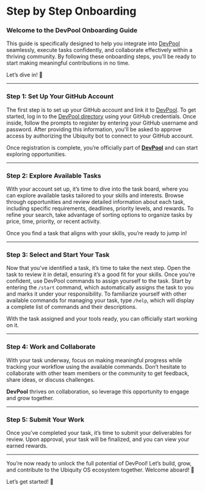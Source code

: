 # Step by Step Onboarding

### Welcome to the **DevPool Onboarding Guide**

This guide is specifically designed to help you integrate into [DevPool](https://devpool.directory/) seamlessly, execute tasks confidently, and collaborate effectively within a thriving community. By following these onboarding steps, you’ll be ready to start making meaningful contributions in no time.&#x20;

Let’s dive in! 🚀

***

### **Step 1: Set Up Your GitHub Account**

The first step is to set up your GitHub account and link it to [DevPool](https://devpool.directory/). To get started, log in to the [DevPool directory](https://devpool.directory/) using your GitHub credentials. Once inside, follow the prompts to register by entering your GitHub username and password. After providing this information, you'll be asked to approve access by authorizing the Ubiquity bot to connect to your GitHub account.&#x20;

Once registration is complete, you’re officially part of [**DevPool**](https://devpool.directory/) and can start exploring opportunities.

***

### **Step 2: Explore Available Tasks**

With your account set up, it’s time to dive into the task board, where you can explore available tasks tailored to your skills and interests. Browse through opportunities and review detailed information about each task, including specific requirements, deadlines, priority levels, and rewards. To refine your search, take advantage of sorting options to organize tasks by price, time, priority, or recent activity.

Once you find a task that aligns with your skills, you’re ready to jump in!

***

### **Step 3: Select and Start Your Task**

Now that you've identified a task, it’s time to take the next step. Open the task to review it in detail, ensuring it’s a good fit for your skills. Once you're confident, use DevPool commands to assign yourself to the task. Start by entering the `/start` command, which automatically assigns the task to you and marks it under your responsibility. To familiarize yourself with other available commands for managing your task, type `/help`, which will display a complete list of commands and their descriptions.&#x20;

With the task assigned and your tools ready, you can officially start working on it.

***

### **Step 4: Work and Collaborate**

With your task underway, focus on making meaningful progress while tracking your workflow using the available commands. Don’t hesitate to collaborate with other team members or the community to get feedback, share ideas, or discuss challenges.&#x20;

**DevPool** thrives on collaboration, so leverage this opportunity to engage and grow together.

***

### **Step 5: Submit Your Work**

Once you’ve completed your task, it’s time to submit your deliverables for review. Upon approval, your task will be finalized, and you can view your earned rewards.

***

You’re now ready to unlock the full potential of DevPool!  Let’s build, grow, and contribute to the Ubiquity OS ecosystem together. Welcome aboard! 🚀

Let’s get started! 🚀
